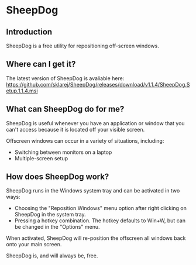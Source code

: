 # SheepDog

## Introduction
SheepDog is a free utility for repositioning off-screen windows.

## Where can I get it?
The latest version of SheepDog is avaliable here:
https://github.com/sklarej/SheepDog/releases/download/v1.1.4/SheepDog.Setup.1.1.4.msi

## What can SheepDog do for me?
SheepDog is useful whenever you have an application or window that you can't access because it is located off your visible screen.

Offscreen windows can occur in a variety of situations, including:
- Switching between monitors on a laptop
- Multiple-screen setup

## How does SheepDog work?
SheepDog runs in the Windows system tray and can be activated in two ways:
- Choosing the "Reposition Windows" menu option after right clicking on SheepDog in the system tray.
- Pressing a hotkey combination. The hotkey defaults to Win+W, but can be changed in the "Options" menu.

When activated, SheepDog will re-position the offscreen all windows back onto your main screen.

SheepDog is, and will always be, free.
